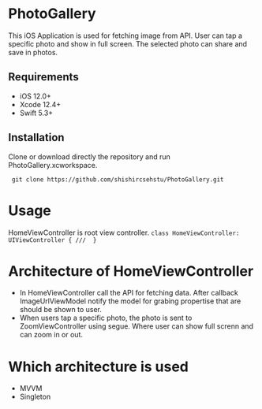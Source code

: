 # PhotoGallery

This iOS Application is used for fetching image from API. User can tap a specific photo and show in full screen. The selected photo can share and save in photos. 

## Requirements

- iOS 12.0+
- Xcode 12.4+
- Swift 5.3+

## Installation
Clone or download directly the repository and run PhotoGallery.xcworkspace. 

` git clone https://github.com/shishircsehstu/PhotoGallery.git`

# Usage

HomeViewController is root view controller. 
`
class HomeViewController: UIViewController {
  /// 
}
`
# Architecture of HomeViewController
- In HomeViewController call the API for fetching data. After callback ImageUrlViewModel notify the model for grabing propertise that are should be shown to user.
- When users tap a specific photo, the photo is sent to ZoomViewController using segue. Where user can show full screnn and can zoom in or out. 
# Which architecture is used

- MVVM
- Singleton 

